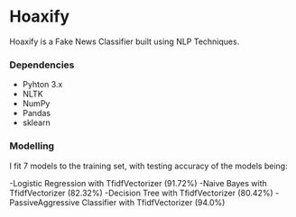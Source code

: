 # Hoaxify
Hoaxify is a Fake News Classifier built using NLP Techniques.

### Dependencies

- Pyhton 3.x
- NLTK
- NumPy
- Pandas
- sklearn

### Modelling

I fit 7 models to the training set, with testing accuracy of the models being:

-Logistic Regression with TfidfVectorizer (91.72%)
-Naive Bayes with TfidfVectorizer (82.32%)
-Decision Tree with TfidfVectorizer (80.42%)
-PassiveAggressive Classifier with TfidfVectorizer (94.0%)



